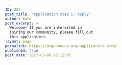 ```yaml
---
ID: 287
post_title: 'Application step 5: Apply'
author: Kate
post_excerpt: >
  Welcome! If you are interested in
  joining our community, please fill out
  this application.
layout: page
permalink: https://organhouse.org/application-form/
published: true
post_date: 2017-03-06 15:12:07
---
```

<div id='crmWebToEntityForm'><META HTTP-EQUIV='content-type' CONTENT='text/html;charset=UTF-8'><form action='https://crm.zoho.com/crm/WebToLeadForm' name=WebToLeads2802751000000140358 method='POST' onSubmit='javascript:document.charset="UTF-8"; return checkMandatory()' accept-charset='UTF-8'><!-- Do not remove this code. --><input type='text' style='display:none;' name='xnQsjsdp'value='a620cee1ae0435057d8165ce6a51abc76b5d2ff36a0af5ddaa8a081d70f969fd' /><input type='hidden' name='zc_gad' id='zc_gad' value='' /><input type='text' style='display:none;' name='xmIwtLD' value='4bc31f950afc7bccd6c7656476ce2dde5a5379f1b06fc6973b43e1bda10e56c5' /><input type='text' style='display:none;' name='actionType' value='TGVhZHM=' /><input type='text' style='display:none;' name='returnURL' value='https&#x3a;&#x2f;&#x2f;organhouse.org&#x2f;thankyou' /><!-- Do not remove this code. --><style>
					tr,
					td {
						padding: 6px;
						border-spacing: 0px;
						border-width: 0px;
					}

					input,
					input[type="checkbox"],
					textarea,
					select,
					.intro {
						margin-bottom: 4em;
						margin-top: .5em;
					}

					<!--td span,
					label,
					input,
					textarea,
					select,
					.intro {
						font-size: 20px;
						color: #222222;
						font-family: 'Work Sans', sans-serif;
						font-style: normal;
						font-weight: normal;
					}

					input[type="checkbox"],
					label {
						font-size: .8em;
					}

					input[type="checkbox"] {
						margin-left: 1em;
						margin-top: 2em;
					}

					label {
						font-weight: bold;
						margin: 0;
						padding: 0;
					}

					-->p {
						font-size: .8em;
						color: #757575;
						margin: 0;
					}

					input[type=checkbox] {
						transform: scale(1.5);
						margin-right: 1em;
					}

					input[type=submit]:hover {
						color: #ec008a!important;
					}

					input[type-submit]:active {
						color: #ec008a!important;
					}
				</style>
				<form data-parsley-validate>
					<table style='width:100%; max-width: 700px;color:black; margin:0; text-align:left;'>
						<tr>
							<td style="padding-top:4em;"><span>Hi! What's your first name?<span style='color:#ec008a;'>*</span></span>
								<p>Each individual applying must fill out their own application; joint applications will not be evaluated.</p><input type='text' maxlength='40' style='width:100%; max-width: 700px;' name='First Name' required=''></input>
							</td>
						</tr>

						<tr>
							<td><span>What's your last name?<span style='color:#ec008a;'>*</span></span>
								<p>Please provide your full legal name, not just a first name or pseudonym. We will not be able to evaluate your application without a full legal name.</p><input type='text' maxlength='80' style='width:100%; max-width: 700px;' name='Last Name' required=""></input>
							</td>
						</tr>

						<tr>
							<td><span>What’s your preferred name?<span style='color:#ec008a;'>*</span></span>
								<p>What shall we call you?</p><input type='text' maxlength='255' style='width:100%; max-width: 700px;' name='LEADCF1' required=""></input>
							</td>
						</tr>

						<tr>
							<td><span>What's your age?<span style='color:#ec008a;'>*</span></span>
								<p>Persons over 45 must be accompanied by a millennial. ;) <a href="https://organhouse.org/faq/">(Learn more about this policy here.)</a></p><input type='text' maxlength='255' style='width:100%; max-width: 700px;' name='LEADCF11' required=""></input>
							</td>
						</tr>

						<tr>
							<td><span>First Reference<span style='color:#ec008a;'>*</span></span>
								<p>Please provide a reference who is currently a member of Organ House. Alternatively, if you found out about us through a Facebook group or at an event, please let us know how you found us:</p><input type='text' maxlength='255' style='width:100%; max-width: 700px;'
								        name='LEADCF2' required=""></input>
							</td>
						</tr>

						<tr>
							<td><span>Second Reference</span>
								<p>Please provide a second reference who is currently a member of Organ House. It's okay if you don't have a second reference, but we prioritize applications that do.</p><input type='text' maxlength='255' style='width:100%; max-width: 700px;'
								        name='LEADCF5'></input>
							</td>
						</tr>

						<tr>
							<td><span>I identify as&hellip;<span style='color:#ec008a;'>*</span></span>
								<p>There's no wrong answer! Tell us as much, or as little, about your gender identity, relationship type or kink affiliation as you'd like!</p><textarea maxlength='2000' style='width:100%; max-width: 700px;' name='LEADCF4' style='width:250px;' required=""></textarea></td>
						</tr>

						<!-- <tr>
							<td><span>Have you been to any parties like ours before&#x3f;<span style='color:#ec008a;'>*</span></span>
								<select style='width:100%; max-width: 700px;' name='LEADCF7' required="">
			<option value='-Please select one-'>-Please select one-</option>
			<option value='Nope,&#x20;I&#x27;m&#x20;terribly&#x20;curious'>Nope, I&#x27;m terribly curious</option>
			<option value='I&#x27;ve&#x20;been&#x20;to&#x20;a&#x20;few'>I&#x27;ve been to a few</option>
			<option value='I&#x27;ve&#x20;been&#x20;to&#x20;a&#x20;bunch'>I&#x27;ve been to a bunch</option>
			<option value='I&#x20;am&#x20;the&#x20;party'>I am the party!</option>
		</select></td>
						</tr> -->

						<tr>
							<td><span>What experience are you hoping to find&#x3f;<span style='color:#ec008a;'>*</span></span><textarea maxlength='2000' style='width:100%; max-width: 700px;' name='LEADCF6' style='width:250px;' required=""></textarea></td>
						</tr>

						<tr>
							<td><span>Please describe your experience level with play events, if any.<span style='color:#ec008a;'>*</span></span>
								<p>
									Will this be your first experience? Are you a veteran?
								</p>
							<textarea maxlength='2000' style='width:100%; max-width: 700px;' name='LEADCF20'style='width:250px;' required=""></textarea></td>
						</tr>

						<!-- Are you experienced with consent culture? Please tell us a bit about your experience, values, and view regarding consent. It’s okay if you’re new to this whole thing! We’re here to help. Be expansively honest! -->

						<tr>
							<td><span>Are you experienced with consent culture?<span style='color:#ec008a;'>*</span></span>
								<p>
									Please tell us a bit about your experience, values, and view regarding consent. It’s okay if you’re new to this whole thing! We’re here to help. Be expansively honest!
								</p>
								<textarea maxlength='2000' style='width:100%; max-width: 700px;' name='LEADCF21'style='width:250px;'></textarea>
							</td>
						</tr>


<!-- In this space, we expect our members to uphold a culture of mutually enthusiastic, affirmative, verbal* consent. That’s a lot of words. What do you believe that should look like?" -->

						<tr>
							<td><span >In this space, we expect our members to uphold a culture of mutually enthusiastic, affirmative, verbal consent. That’s a lot of words. What do you believe that should look like?<span style='color:#ec008a;'>*</span></span>
								<textarea maxlength='2000' style='width:100%; max-width: 700px;' name='LEADCF22'style='width:250px;'></textarea>
							</td>
						</tr>



						<tr>
							<td><span>With whom are you planning on attending&#x3f;<span style='color:#ec008a;'>*</span></span>
								<p>New attendees must attend with a Partner. Your Partner may be the person who referred you, a date, or just a friend, and may be any gender.</p><textarea maxlength='2000' style='width:100%; max-width: 700px;' name='LEADCF9' style='width:250px;'
								        required=""></textarea></td>
						</tr>

						<tr>
							<td><span>Please provide links to you & your partners’ Facebook profiles<span style='color:#ec008a;'>*</span></span>
								<p>We ask for Facebook because this keeps people honest and accountable for their actions. If you don't have a Facebook profile at all, please provide another social media link.</p><textarea maxlength='2000' style='width:100%; max-width: 700px;'
								        name='LEADCF8' style='width:250px;' required=""></textarea></td>
						</tr>

						<tr>
							<td><span>What is a phone number where we can reach you?<span style='color:#ec008a;'>*</span></span><input type='text' maxlength='30' style='width:100%; max-width: 700px;' name='Mobile' required=""></input>
							</td>
						</tr>

						<tr>
							<td><span>Email<span style='color:#ec008a;'>*</span></span>
								<p>By submitting, you understand that we’ll be contacting this email address with updates about your application status. We respect your inbox, and these emails are always safe for work and home.</p><input type='text' style='width:100%; max-width: 700px;'
								        maxlength='100' style='width:250px;' name='Email' required=""></input>
							</td>
						</tr>

						<tr>
							<td><span>Do you want to be added to our mailing list&#x3f;</span>
								<p>If we approve your application, we’ll be able to email you invitations to future private events!</p><input type='checkbox' name='LEADCF106' checked><label style="display:inline;">I enthusiastically consent!</label></input>
							</td>
						</tr>

						<tr>
							<td><span>Are you eligible for our Industry Discount?</span>
								<p>Do you help normalize and de-stigmatize sex on a day-to-day basis? We reward our friends on the front lines! Rape crisis counsellors, sex educators, etc. are eligible for our Industry Discount.</p>
								<input type='checkbox' name='LEADCF102'><label style="display:inline;">Yes!
								</label></input>
							</td>
						</tr>

						<tr>
							<td colspan='2' style='text-align:center; padding-top:15px;'>
								<input style='font-size:12px; font-weight: bold; color:white;' type='submit' value='Apply' />
							</td>
						</tr>
					</table>
					<script>
						var mndFileds = new Array('LEADCF1', 'First Name', 'Last Name', 'LEADCF11', 'LEADCF2', 'LEADCF4', 'LEADCF7', 'LEADCF6', 'LEADCF9', 'LEADCF8', 'Email');
						var fldLangVal = new Array('Preferred Name', 'First Name', 'Last Name', 'Age', 'First Reference', 'I identify as…', 'Have you been to any parties like ours before?', 'What experience are you hoping to find?',
							'With whom are you planning on attending?', 'Facebook profiles', 'Email');
						var name = '';
						var email = '';

						function checkMandatory() {
							for (i = 0; i < mndFileds.length; i++) {
								var fieldObj = document.forms['WebToLeads2802751000000140358'][mndFileds[i]];
								if (fieldObj) {
									if (((fieldObj.value).replace(/^\s+|\s+$/g, '')).length == 0) {
										if (fieldObj.type == 'file') {
											alert('Please select a file to upload.');
											fieldObj.focus();
											return false;
										}
										alert(fldLangVal[i] + ' cannot be empty.');
										fieldObj.focus();
										return false;
									} else if (fieldObj.nodeName == 'SELECT') {
										if (fieldObj.options[fieldObj.selectedIndex].value == '-None-') {
											alert(fldLangVal[i] + ' cannot be none.');
											fieldObj.focus();
											return false;
										}
									} else if (fieldObj.type == 'checkbox') {
										if (fieldObj.checked == false) {
											alert('Please accept  ' + fldLangVal[i]);
											fieldObj.focus();
											return false;
										}
									}
									try {
										if (fieldObj.name == 'Last Name') {
											name = fieldObj.value;
										}
									} catch (e) {}
								}
							}
						}
					</script>

				</form>
		</div>